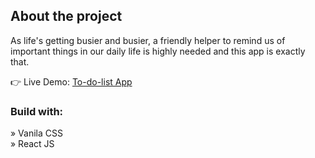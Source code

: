 <h2>About the project</h2>

<p> As life's getting busier and busier, a friendly helper to remind us of important things in our daily life is highly needed and this app is exactly that.</p>

👉 Live Demo: <a href='https://to-do-list-app-ducle.vercel.app' target='_blank'>To-do-list App</a>

<h3>Build with:</h3>

» Vanila CSS <br>
» React JS
